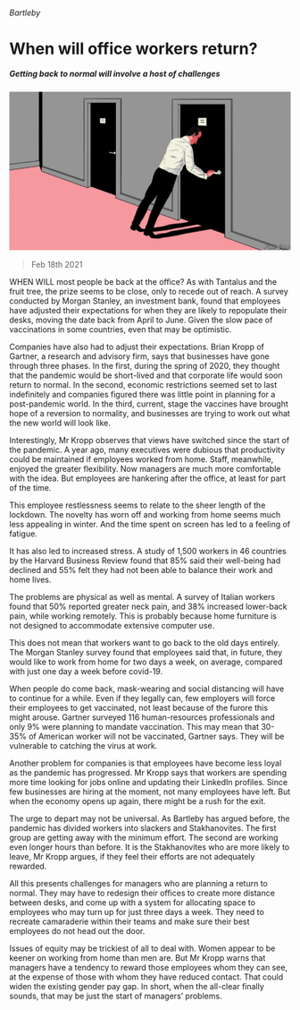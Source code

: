 ###### Bartleby

# When will office workers return? 

##### Getting back to normal will involve a host of challenges 

![image](images/20210220_WBD001_0.jpg) 

> Feb 18th 2021 


WHEN WILL most people be back at the office? As with Tantalus and the fruit tree, the prize seems to be close, only to recede out of reach. A survey conducted by Morgan Stanley, an investment bank, found that employees have adjusted their expectations for when they are likely to repopulate their desks, moving the date back from April to June. Given the slow pace of vaccinations in some countries, even that may be optimistic.


Companies have also had to adjust their expectations. Brian Kropp of Gartner, a research and advisory firm, says that businesses have gone through three phases. In the first, during the spring of 2020, they thought that the pandemic would be short-lived and that corporate life would soon return to normal. In the second, economic restrictions seemed set to last indefinitely and companies figured there was little point in planning for a post-pandemic world. In the third, current, stage the vaccines have brought hope of a reversion to normality, and businesses are trying to work out what the new world will look like.



Interestingly, Mr Kropp observes that views have switched since the start of the pandemic. A year ago, many executives were dubious that productivity could be maintained if employees worked from home. Staff, meanwhile, enjoyed the greater flexibility. Now managers are much more comfortable with the idea. But employees are hankering after the office, at least for part of the time.


This employee restlessness seems to relate to the sheer length of the lockdown. The novelty has worn off and working from home seems much less appealing in winter. And the time spent on screen has led to a feeling of fatigue.


It has also led to increased stress. A study of 1,500 workers in 46 countries by the Harvard Business Review found that 85% said their well-being had declined and 55% felt they had not been able to balance their work and home lives.


The problems are physical as well as mental. A survey of Italian workers found that 50% reported greater neck pain, and 38% increased lower-back pain, while working remotely. This is probably because home furniture is not designed to accommodate extensive computer use.


This does not mean that workers want to go back to the old days entirely. The Morgan Stanley survey found that employees said that, in future, they would like to work from home for two days a week, on average, compared with just one day a week before covid-19.


When people do come back, mask-wearing and social distancing will have to continue for a while. Even if they legally can, few employers will force their employees to get vaccinated, not least because of the furore this might arouse. Gartner surveyed 116 human-resources professionals and only 9% were planning to mandate vaccination. This may mean that 30-35% of American worker will not be vaccinated, Gartner says. They will be vulnerable to catching the virus at work.


Another problem for companies is that employees have become less loyal as the pandemic has progressed. Mr Kropp says that workers are spending more time looking for jobs online and updating their LinkedIn profiles. Since few businesses are hiring at the moment, not many employees have left. But when the economy opens up again, there might be a rush for the exit.


The urge to depart may not be universal. As Bartleby has argued before, the pandemic has divided workers into slackers and Stakhanovites. The first group are getting away with the minimum effort. The second are working even longer hours than before. It is the Stakhanovites who are more likely to leave, Mr Kropp argues, if they feel their efforts are not adequately rewarded.


All this presents challenges for managers who are planning a return to normal. They may have to redesign their offices to create more distance between desks, and come up with a system for allocating space to employees who may turn up for just three days a week. They need to recreate camaraderie within their teams and make sure their best employees do not head out the door.


Issues of equity may be trickiest of all to deal with. Women appear to be keener on working from home than men are. But Mr Kropp warns that managers have a tendency to reward those employees whom they can see, at the expense of those with whom they have reduced contact. That could widen the existing gender pay gap. In short, when the all-clear finally sounds, that may be just the start of managers’ problems.

